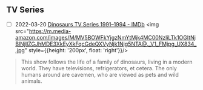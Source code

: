 
## TV Series

- [ ] 2022-03-20 [Dinosaurs TV Series 1991–1994 - IMDb](https://www.imdb.com/title/tt0101081/)
<img src="https://m.media-amazon.com/images/M/MV5BOWFkYjgzNmYtMjk4MC00NzliLTk1OGItNjBlNjllZGJhMDE3XkEyXkFqcGdeQXVyNjk1Njg5NTA@._V1_FMjpg_UX834_.jpg" style={{height: '200px', float: 'right'}}/>

> This show follows the life of a family of dinosaurs, living in a modern world. They have televisions, refrigerators, et cetera. The only humans around are cavemen, who are viewed as pets and wild animals.